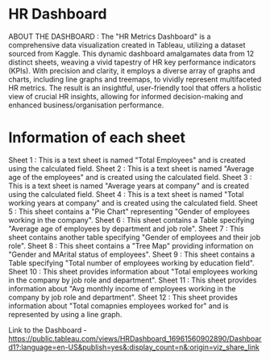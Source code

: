 # HR Dashboard #

ABOUT THE DASHBOARD :
The "HR Metrics Dashboard" is a comprehensive data visualization created in Tableau, utilizing a dataset sourced from Kaggle. This dynamic dashboard amalgamates data from 12 distinct sheets, weaving a vivid tapestry of HR key performance indicators (KPIs). With precision and clarity, it employs a diverse array of graphs and charts, including line graphs and treemaps, to vividly represent multifaceted HR metrics. The result is an insightful, user-friendly tool that offers a holistic view of crucial HR insights, allowing for informed decision-making and enhanced business/organisation performance.

# Information of each sheet #

Sheet 1  : This is a text sheet is named "Total Employees" and is created using the calculated field.
Sheet 2 : This is a text sheet is named "Average age of the employees" and is created using the calculated field.
Sheet 3 : This is a text sheet is named "Average years at company" and is created using the calculated field.
Sheet 4 : This is a text sheet is named "Total working years at company" and is created using the calculated field.
Sheet 5 : This sheet contains a "Pie Chart" representing "Gender of employees working in the company".
Sheet 6 : This sheet contains a Table specifying "Average age of employees by department and job role".
Sheet 7 : This sheet contains another table specifying "Gender of employees and their job role".
Sheet 8 : This sheet contains a "Tree Map" providing information on "Gender and MArital status of employees".
Sheet 9 : This sheet contains a Table specifying "Total number of employees working by education field".
Sheet 10 : This sheet provides information about "Total employees working in the company by job role and department".
Sheet 11 : This sheet provides information about "Avg monthly income of employees working in the company by job role and department".
Sheet 12 : This sheet provides information about "Total comapnies employees worked for" and is represented by using a line graph.


Link to the Dashboard - https://public.tableau.com/views/HRDashboard_16961560902890/Dashboard1?:language=en-US&publish=yes&:display_count=n&:origin=viz_share_link
